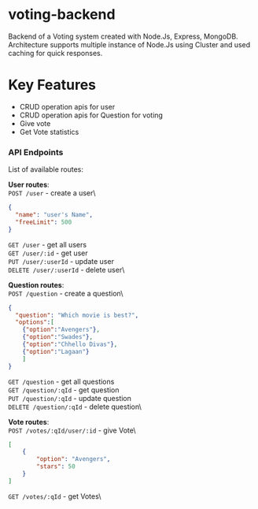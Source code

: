 # voting-backend

Backend of a Voting system created with Node.Js, Express, MongoDB. Architecture supports multiple instance of Node.Js using Cluster and used caching for quick responses.

# Key Features
  - CRUD operation apis for user
  - CRUD operation apis for Question for voting
  - Give vote 
  - Get Vote statistics
  
### API Endpoints

List of available routes:

**User routes**:\
`POST /user` - create a user\

```json
{
  "name": "user's Name",
  "freeLimit": 500
}
```

`GET /user` - get all users\
`GET /user/:id` - get user\
`PUT /user/:userId` - update user\
`DELETE /user/:userId` - delete user\

**Question routes**:\
`POST /question` - create a question\

```json
{
  "question": "Which movie is best?",
  "options":[
    {"option":"Avengers"},
    {"option":"Swades"},
    {"option":"Chhello Divas"},
    {"option":"Lagaan"}
    ]
}
```
`GET /question` - get all questions\
`GET /question/:qId` - get question\
`PUT /question/:qId` - update question\
`DELETE /question/:qId` - delete question\

**Vote routes**:\
`POST /votes/:qId/user/:id` - give Vote\
```json
[
    {
        "option": "Avengers",
        "stars": 50
    }
]
```

`GET /votes/:qId` - get Votes\


